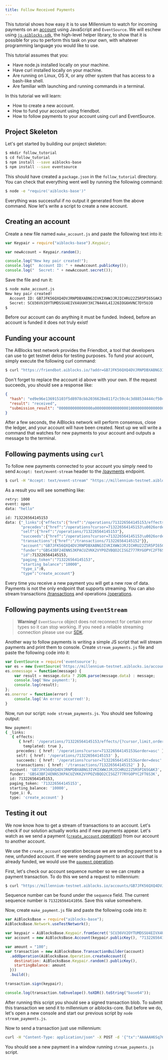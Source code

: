```yaml
---
title: Follow Received Payments
---
```


This tutorial shows how easy it is to use Millennium to watch for incoming payments on an [account](../../reference/resources/account.md)
using JavaScript and `EventSource`.  We will eschew using [`js-aiblocks-sdk`](https://github.com/aiblocks/js-aiblocks-sdk), the
high-level helper library, to show that it is possible for you to perform this
task on your own, with whatever programming language you would like to use.

This tutorial assumes that you:

- Have node.js installed locally on your machine.
- Have curl installed locally on your machine.
- Are running on Linux, OS X, or any other system that has access to a bash-like
  shell.
- Are familiar with launching and running commands in a terminal.

In this tutorial we will learn:

- How to create a new account.
- How to fund your account using friendbot.
- How to follow payments to your account using curl and EventSource.

## Project Skeleton

Let's get started by building our project skeleton:

```bash
$ mkdir follow_tutorial
$ cd follow_tutorial
$ npm install --save aiblocks-base
$ npm install --save eventsource
```

This should have created a `package.json` in the `follow_tutorial` directory.
You can check that everything went well by running the following command:

```bash
$ node -e "require('aiblocks-base')"
```

Everything was successful if no output it generated from the above command.  Now
let's write a script to create a new account.

## Creating an account

Create a new file named `make_account.js` and paste the following text into it:

```javascript
var Keypair = require("aiblocks-base").Keypair;

var newAccount = Keypair.random();

console.log("New key pair created!");
console.log("  Account ID: " + newAccount.publicKey());
console.log("  Secret: " + newAccount.secret());
```

Save the file and run it:

```bash
$ node make_account.js
New key pair created!
  Account ID: GB7JFK56QXQ4DVJRNPDBXABNG3IVKIXWWJJRJICHRU22Z5R5PI65GAK3
  Secret: SCU36VV2OYTUMDSSU4EIVX4UUHY3XC7N44VL4IJ26IOG6HVNC7DY5UJO
$
```

Before our account can do anything it must be funded.  Indeed, before an account
is funded it does not truly exist!

## Funding your account

The AiBlocks test network provides the Friendbot, a tool that developers
can use to get testnet delos for testing purposes. To fund your account, simply
execute the following curl command:

```bash
$ curl "https://friendbot.aiblocks.io/?addr=GB7JFK56QXQ4DVJRNPDBXABNG3IVKIXWWJJRJICHRU22Z5R5PI65GAK3"
```

Don't forget to replace the account id above with your own.  If the request
succeeds, you should see a response like:

```json
{
  "hash": "ed9e96e136915103f5d8978cbb2036628e811f2c59c4c3d88534444cf504e360",
  "result": "received",
  "submission_result": "000000000000000a0000000000000001000000000000000000000000"
}
```

After a few seconds, the AiBlocks network will perform consensus, close the
ledger, and your account will have been created.  Next up we will write a command
that watches for new payments to your account and outputs a message to the
terminal.

## Following payments using `curl`

To follow new payments connected to your account you simply need to send `Accept: text/event-stream` header to the [/payments](../../reference/endpoints/payments-all.md) endpoint.

```bash
$ curl -H "Accept: text/event-stream" "https://millennium-testnet.aiblocks.io/accounts/GB7JFK56QXQ4DVJRNPDBXABNG3IVKIXWWJJRJICHRU22Z5R5PI65GAK3/payments"
```

As a result you will see something like:

```bash
retry: 1000
event: open
data: "hello"

id: 713226564145153
data: {"_links":{"effects":{"href":"/operations/713226564145153/effects/{?cursor,limit,order}","templated":true},
       "precedes":{"href":"/operations?cursor=713226564145153\u0026order=asc"},
       "self":{"href":"/operations/713226564145153"},
       "succeeds":{"href":"/operations?cursor=713226564145153\u0026order=desc"},
       "transactions":{"href":"/transactions/713226564145152"}},
       "account":"GB7JFK56QXQ4DVJRNPDBXABNG3IVKIXWWJJRJICHRU22Z5R5PI65GAK3",
       "funder":"GBS43BF24ENNS3KPACUZVKK2VYPOZVBQO2CISGZ777RYGOPYC2FT6S3K",
       "id":713226564145153,
       "paging_token":"713226564145153",
       "starting_balance":"10000",
       "type_i":0,
       "type":"create_account"}
```

Every time you receive a new payment you will get a new row of data. Payments is not the only endpoint that supports streaming. You can also stream transactions [/transactions](../../reference/endpoints/transactions-all.md) and operations [/operations](../../reference/endpoints/operations-all.md).

## Following payments using `EventStream`

> **Warning!** `EventSource` object does not reconnect for certain error types so it can stop working.
> If you need a reliable streaming connection please use our [SDK](https://github.com/aiblocks/js-aiblocks-sdk).

Another way to follow payments is writing a simple JS script that will stream payments and print them to console. Create `stream_payments.js` file and paste the following code into it:

```js
var EventSource = require('eventsource');
var es = new EventSource('https://millennium-testnet.aiblocks.io/accounts/GB7JFK56QXQ4DVJRNPDBXABNG3IVKIXWWJJRJICHRU22Z5R5PI65GAK3/payments');
es.onmessage = function(message) {
	var result = message.data ? JSON.parse(message.data) : message;
	console.log('New payment:');
	console.log(result);
};
es.onerror = function(error) {
	console.log('An error occurred!');
}
```
Now, run our script: `node stream_payments.js`. You should see following output:
```bash
New payment:
{ _links:
   { effects:
      { href: '/operations/713226564145153/effects/{?cursor,limit,order}',
        templated: true },
     precedes: { href: '/operations?cursor=713226564145153&order=asc' },
     self: { href: '/operations/713226564145153' },
     succeeds: { href: '/operations?cursor=713226564145153&order=desc' },
     transactions: { href: '/transactions/713226564145152' } },
  account: 'GB7JFK56QXQ4DVJRNPDBXABNG3IVKIXWWJJRJICHRU22Z5R5PI65GAK3',
  funder: 'GBS43BF24ENNS3KPACUZVKK2VYPOZVBQO2CISGZ777RYGOPYC2FT6S3K',
  id: 713226564145153,
  paging_token: '713226564145153',
  starting_balance: '10000',
  type_i: 0,
  type: 'create_account' }
```

## Testing it out

We now know how to get a stream of transactions to an account. Let's check if our solution actually works and if new payments appear. Let's watch as we send a payment ([`create_account` operation](../../../guides/concepts/list-of-operations.html#create-account)) from our account to another account.

We use the `create_account` operation because we are sending payment to a new, unfunded account. If we were sending payment to an account that is already funded, we would use the [`payment` operation](../../../guides/concepts/list-of-operations.html#payment).

First, let's check our account sequence number so we can create a payment transaction. To do this we send a request to millennium:

```bash
$ curl "https://millennium-testnet.aiblocks.io/accounts/GB7JFK56QXQ4DVJRNPDBXABNG3IVKIXWWJJRJICHRU22Z5R5PI65GAK3"
```

Sequence number can be found under the `sequence` field. The current sequence number is `713226564141056`. Save this value somewhere.

Now, create `make_payment.js` file and paste the following code into it:

```js
var AiBlocksBase = require("aiblocks-base");
AiBlocksBase.Network.useTestNetwork();

var keypair = AiBlocksBase.Keypair.fromSecret('SCU36VV2OYTUMDSSU4EIVX4UUHY3XC7N44VL4IJ26IOG6HVNC7DY5UJO');
var account = new AiBlocksBase.Account(keypair.publicKey(), "713226564141056");

var amount = "100";
var transaction = new AiBlocksBase.TransactionBuilder(account)
  .addOperation(AiBlocksBase.Operation.createAccount({
    destination: AiBlocksBase.Keypair.random().publicKey(),
    startingBalance: amount
  }))
  .build();

transaction.sign(keypair);

console.log(transaction.toEnvelope().toXDR().toString("base64"));
```

After running this script you should see a signed transaction blob. To submit this transaction we send it to millennium or aiblocks-core. But before we do, let's open a new console and start our previous script by `node stream_payments.js`.

Now to send a transaction just use millennium:

```bash
curl -H "Content-Type: application/json" -X POST -d '{"tx":"AAAAAH6Sq76F4cHVMWvGG4AtNtFVIvayUxSgR401rPY9ej3TAAAD6AACiK0AAAABAAAAAAAAAAAAAAABAAAAAAAAAAEAAAAAKc1j3y10+nI+sxuXlmFz71JS35mp/RcPCP45Gw0obdAAAAAAAAAAAAExLQAAAAAAAAAAAT16PdMAAABAsJTBC5N5B9Q/9+ZKS7qkMd/wZHWlP6uCCFLzeD+JWT60/VgGFCpzQhZmMg2k4Vg+AwKJTwko3d7Jt3Y6WhjLCg=="}' "https://millennium-testnet.aiblocks.io/transactions"
```

You should see a new payment in a window running `stream_payments.js` script.
